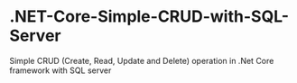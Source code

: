 # .NET-Core-Simple-CRUD-with-SQL-Server
Simple CRUD (Create, Read, Update and Delete) operation in .Net Core framework with SQL server
